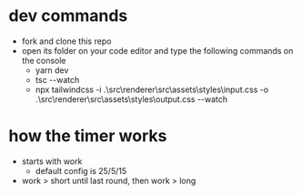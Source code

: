 # dev commands

- fork and clone this repo
- open its folder on your code editor and type the following commands on the console
  - yarn dev
  - tsc --watch
  - npx tailwindcss -i .\src\renderer\src\assets\styles\input.css -o .\src\renderer\src\assets\styles\output.css --watch

# how the timer works

- starts with work
  - default config is 25/5/15
- work > short until last round, then work > long

